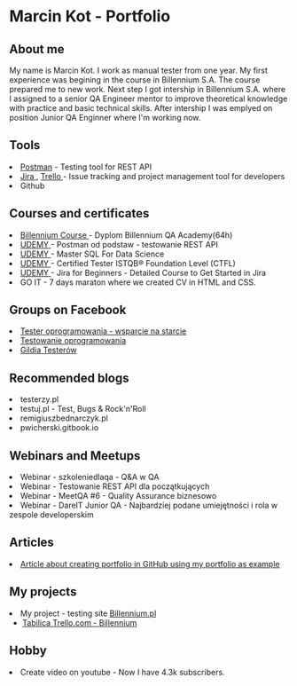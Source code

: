 <h1>Marcin Kot - Portfolio</h1>
<h2>About me</h2>
My name is Marcin Kot. I work as manual tester from one year. My first experience was begining in the course in Billennium S.A. The course prepared me to new work. 
Next step I got intership in Billennium S.A. where I assigned to a senior QA Engineer mentor to improve theoretical knowledge with practice and basic technical skills.
After intership I was emplyed on position Junior QA Enginner where I'm working now.
<h2>Tools</h2>
<li> <a href="https://www.postman.com"> Postman</a> <span>- Testing tool for REST API</span> </li>
<li> <a href="https://www.atlassian.com/"> Jira </a> <span>,</span> <a href="https://trello.com/u/thevardes/boards"> Trello </a> <span> - Issue tracking and project management tool for developers</span> </li>
<li>Github</li>
<h2>Courses and certificates</h2>
<li> <a href="https://billennium.pl/billennium-qa-academy/"> Billennium Course </a> <span>- Dyplom Billennium QA Academy(64h)</span> </li>
<li> <a href="https://www.udemy.com/course/postman-od-podstaw-testowanie-rest-api/"> UDEMY </a> <span> - Postman od podstaw - testowanie REST API</span> </li>
<li> <a href="https://billennium.udemy.com/course/master-sql-for-data-science/learn/lecture/9790636?start=0#overview"> UDEMY </a> <span> - Master SQL For Data Science</span> </li>  
<li> <a href="https://billennium.udemy.com/course/certified-tester-foundation-level-ctfl/learn/lecture/16025554?start=1#overview"> UDEMY </a> <span> - Certified Tester ISTQB® Foundation Level (CTFL)</span> </li>
<li> <a href="https://billennium.udemy.com/course/jira-for-beginners-detailed-course-to-get-started-in-jira-online/learn/lecture/28398752?start=0#overview"> UDEMY </a> <span> - Jira for Beginners - Detailed Course to Get Started in Jira</span> </li>
<li> GO IT - 7 days maraton where we created CV in HTML and CSS.</li>
<h2>Groups on Facebook</h2>
<li> <a href="https://www.facebook.com/groups/testeroprogramowania"> Tester oprogramowania - wsparcie na starcie </a></li>
<li> <a href="https://www.facebook.com/groups/TestowanieOprogramowania"> Testowanie oprogramowania </a></li>
<li> <a href="https://www.facebook.com/GildiaTesterow"> Gildia Testerów </a></li>
<h2>Recommended blogs</h2>
<li>testerzy.pl</li>
<li>testuj.pl - Test, Bugs & Rock'n'Roll</li>
<li>remigiuszbednarczyk.pl</li>
<li>pwicherski.gitbook.io</li>
<h2>Webinars and Meetups</h2>
<li>Webinar - szkoleniedlaqa - Q&A w QA</li>
<li>Webinar - Testowanie REST API dla początkujących</li>
<li>Webinar - MeetQA #6 - Quality Assurance biznesowo</li>
<li>Webinar - DareIT Junior QA - Najbardziej podane umiejętności i rola w zespole developerskim</li>
<h2>Articles</h2>
<li><a href="https://remigiuszbednarczyk.pl/portfolio-testera?fbclid=IwAR2jX5Kqys6g0o9xi0qkzqhDKy3p0hIHajaN8dO6NFyh5w1NwMnlQrq8-aQ"> Article about creating portfolio in GitHub using my portfolio as example </a></li>
<h2>My projects</h2>
<li>
My project - testing site <a href="https://billennium.pl/"> Billennium.pl </a>
<ul><li>
<a href="https://trello.com/invite/b/L7cnL5Bo/ATTI391cdda5f964c72bd495e8d5035245f817FDCFDF/test-strony-billenium"> Tabilica Trello.com - Billennium </a>
</li></ul></li>
<h2>Hobby</h2>
<li>Create video on youtube -  Now I have 4.3k subscribers.   </li>
